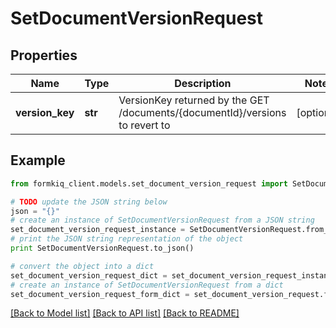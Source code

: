 # SetDocumentVersionRequest


## Properties

Name | Type | Description | Notes
------------ | ------------- | ------------- | -------------
**version_key** | **str** | VersionKey returned by the GET /documents/{documentId}/versions to revert to | [optional] 

## Example

```python
from formkiq_client.models.set_document_version_request import SetDocumentVersionRequest

# TODO update the JSON string below
json = "{}"
# create an instance of SetDocumentVersionRequest from a JSON string
set_document_version_request_instance = SetDocumentVersionRequest.from_json(json)
# print the JSON string representation of the object
print SetDocumentVersionRequest.to_json()

# convert the object into a dict
set_document_version_request_dict = set_document_version_request_instance.to_dict()
# create an instance of SetDocumentVersionRequest from a dict
set_document_version_request_form_dict = set_document_version_request.from_dict(set_document_version_request_dict)
```
[[Back to Model list]](../README.md#documentation-for-models) [[Back to API list]](../README.md#documentation-for-api-endpoints) [[Back to README]](../README.md)


